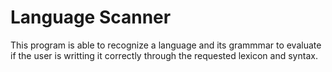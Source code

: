 # Language Scanner
This program is able to recognize a language and its grammmar to evaluate if the user is writting it correctly through the requested lexicon and syntax.
